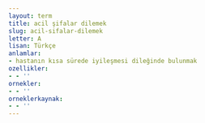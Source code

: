 ```yaml
---
layout: term
title: acil şifalar dilemek
slug: acil-sifalar-dilemek
letter: A
lisan: Türkçe
anlamlar:
- hastanın kısa sürede iyileşmesi dileğinde bulunmak
ozellikler:
- - ''
ornekler:
- - ''
orneklerkaynak:
- - ''
---
```

